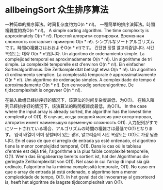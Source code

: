 # allbeingSort 众生排序算法

一种简单的排序算法。时间复杂度约为O(n * n!)。
一種簡單的排序演算法。時間複雜度約為O(n * n!)。
A simple sorting algorithm. The time complexity is approximately O(n * n!).
Простой алгоритм сортировки. Временная сложность составляет примерно O(n * n!).
シンプルなソートアルゴリズムです。時間の複雑さはおおよそO(n * n!)です。
간단한 정렬 알고리즘입니다. 시간 복잡도는 대략 O(n * n!)입니다.
Un algoritmo de ordenamiento simple. La complejidad temporal es aproximadamente O(n * n!).
Un algorithme de tri simple. La complexité temporelle est d'environ O(n * n!).
Ein einfacher Sortieralgorithmus. Die Zeitkomplexität beträgt etwa O(n * n!).
Un algoritmo di ordinamento semplice. La complessità temporale è approssimativamente O(n * n!).
Um algoritmo de ordenação simples. A complexidade de tempo é aproximadamente O(n * n!).
Een eenvoudig sorteeralgoritme. De tijdscomplexiteit is ongeveer O(n * n!).


在输入数组已经排序好的情况下，该算法的时间复杂度最低，为O(1)。
在輸入陣列已經排序好的情況下，該演算法的時間複雜度最低，為O(1)。
In the case where the input array is already sorted, the algorithm has the lowest time complexity of O(1).
В случае, когда входной массив уже отсортирован, алгоритм имеет наименьшую временную сложность O(1).
入力配列がすでにソートされている場合、アルゴリズムの時間の複雑さは最低でO(1)となります。
입력 배열이 이미 정렬되어 있는 경우, 알고리즘의 시간 복잡도는 O(1)로 가장 낮습니다.
En el caso de que el arreglo de entrada ya esté ordenado, el algoritmo tiene la menor complejidad temporal, O(1).
Dans le cas où le tableau d'entrée est déjà trié, l'algorithme a la plus faible complexité temporelle, O(1).
Wenn das Eingabearray bereits sortiert ist, hat der Algorithmus die geringste Zeitkomplexität von O(1).
Nel caso in cui l'array di input sia già ordinato, l'algoritmo ha la minima complessità temporale, O(1).
No caso em que o array de entrada já está ordenado, o algoritmo tem a menor complexidade de tempo, O(1).
In het geval dat de invoerarray al gesorteerd is, heeft het algoritme de laagste tijdscomplexiteit van O(1).
